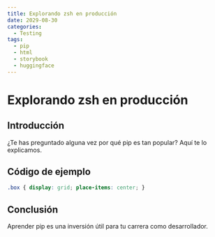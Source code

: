 ```yaml
---
title: Explorando zsh en producción
date: 2029-08-30
categories:
  - Testing
tags:
  - pip
  - html
  - storybook
  - huggingface
---
```


# Explorando zsh en producción

## Introducción

¿Te has preguntado alguna vez por qué pip es tan popular? Aquí te lo explicamos.

## Código de ejemplo

```css
.box { display: grid; place-items: center; }
```

## Conclusión

Aprender pip es una inversión útil para tu carrera como desarrollador.